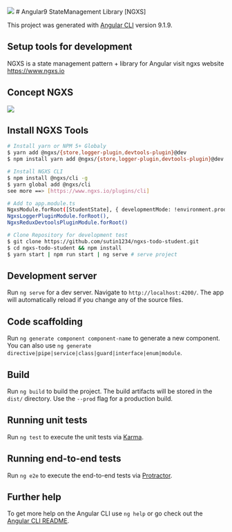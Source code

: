 <img src="https://i.ytimg.com/vi/SGj11j4hxmg/maxresdefault.jpg">
# Angular9 StateManagement Library [NGXS]

This project was generated with [Angular CLI](https://github.com/angular/angular-cli) version 9.1.9.

## Setup tools for development

NGXS is a state management pattern + library for Angular
visit ngxs website <a href="https://www.ngxs.io/">https://www.ngxs.io</a>

## Concept NGXS

<img src="https://gblobscdn.gitbook.com/assets%2F-L9CoGJCq3UCfKJ7RCUg%2F-Lqo8CEiTGbFfHN-MPem%2F-Lqo8EeI9WI8AjKSCgMo%2Fdiagram.png?alt=media">

## Install NGXS Tools

```bash
# Install yarn or NPM 5+ Globaly
$ yarn add @ngxs/{store,logger-plugin,devtools-plugin}@dev
$ npm install yarn add @ngxs/{store,logger-plugin,devtools-plugin}@dev
```

```bash
# Install NGXS CLI
$ npm install @ngxs/cli -g
$ yarn global add @ngxs/cli
see more ==> [https://www.ngxs.io/plugins/cli]
```

```bash
# Add to app.module.ts
NgxsModule.forRoot([StudentState], { developmentMode: !environment.production }),
NgxsLoggerPluginModule.forRoot(),
NgxsReduxDevtoolsPluginModule.forRoot()
```

```bash
# Clone Repository for development test
$ git clone https://github.com/sutin1234/ngxs-todo-student.git
$ cd ngxs-todo-student && npm install
$ yarn start | npm run start | ng serve # serve project
```

## Development server

Run `ng serve` for a dev server. Navigate to `http://localhost:4200/`. The app will automatically reload if you change any of the source files.

## Code scaffolding

Run `ng generate component component-name` to generate a new component. You can also use `ng generate directive|pipe|service|class|guard|interface|enum|module`.

## Build

Run `ng build` to build the project. The build artifacts will be stored in the `dist/` directory. Use the `--prod` flag for a production build.

## Running unit tests

Run `ng test` to execute the unit tests via [Karma](https://karma-runner.github.io).

## Running end-to-end tests

Run `ng e2e` to execute the end-to-end tests via [Protractor](http://www.protractortest.org/).

## Further help

To get more help on the Angular CLI use `ng help` or go check out the [Angular CLI README](https://github.com/angular/angular-cli/blob/master/README.md).
